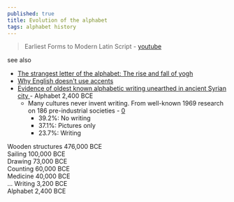 ```yaml
---
published: true
title: Evolution of the alphabet
tags: alphabet history
---
```

> Earliest Forms to Modern Latin Script - [youtube](https://www.youtube.com/watch?v=3kGuN8WIGNc)

see also
- [	The strangest letter of the alphabet: The rise and fall of yogh](https://news.ycombinator.com/item?id=45455882)
- [	Why English doesn't use accents](https://news.ycombinator.com/item?id=44484137)
- [Evidence of oldest known alphabetic writing unearthed in ancient Syrian city ](https://news.ycombinator.com/item?id=42224330) - Alphabet 2,400 BCE
	- Many cultures never invent writing. From well-known 1969 research on 186 pre-industrial societies - [0](https://news.ycombinator.com/item?id=42226508)
    	- 39.2%: No writing
        - 37.1%: Pictures only
        - 23.7%: Writing
        
Wooden structures 476,000 BCE  
Sailing 100,000 BCE  
Drawing 73,000 BCE  
Counting 60,000 BCE  
Medicine 40,000 BCE  
…
Writing 3,200 BCE  
Alphabet 2,400 BCE
